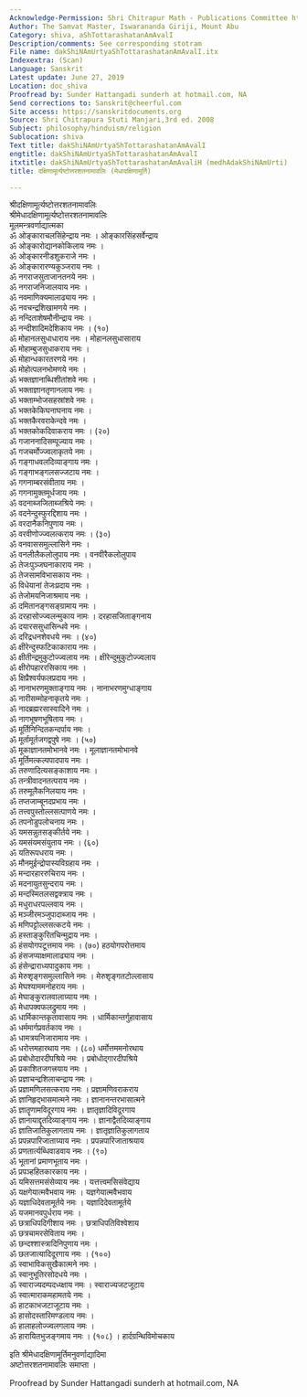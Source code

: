 ```yaml
---
Acknowledge-Permission: Shri Chitrapur Math - Publications Committee https://chitrapurmath.net/
Author: The Samvat Master, Iswarananda Giriji, Mount Abu
Category: shiva, aShTottarashatanAmAvalI
Description/comments: See corresponding stotram
File name: dakShiNAmUrtyaShTottarashatanAmAvalI.itx
Indexextra: (Scan)
Language: Sanskrit
Latest update: June 27, 2019
Location: doc_shiva
Proofread by: Sunder Hattangadi sunderh at hotmail.com, NA
Send corrections to: Sanskrit@cheerful.com
Site access: https://sanskritdocuments.org
Source: Shri Chitrapura Stuti Manjari,3rd ed. 2008
Subject: philosophy/hinduism/religion
Sublocation: shiva
Text title: dakShiNAmUrtyaShTottarashatanAmAvalI
engtitle: dakShiNAmUrtyaShTottarashatanAmAvalI
itxtitle: dakShiNAmUrtyaShTottarashatanAmAvaliH (medhAdakShiNAmUrti)
title: दक्षिणामूर्त्यष्टोत्तरशतनामावलिः (मेधादक्षिणामूर्ति)

---
```

  
 श्रीदक्षिणामूर्त्यष्टोत्तरशतनामावलिः   
श्रीमेधादक्षिणामूर्त्यष्टोत्तरशतनामावलिः  
मूलमन्त्रवर्णाद्यात्मका  
ॐ ओङ्काराचलसिंहेन्द्राय नमः । ओङ्कारसिंहसर्वेन्द्राय  
ॐ ओङ्कारोद्यानकोकिलाय नमः ।  
ॐ ओङ्कारनीडशुकराजे नमः ।  
ॐ ओङ्कारारण्यकुञ्जराय नमः ।  
ॐ नगराजसुताजानतनये नमः ।  
ॐ नगराजनिजालयाय नमः ।  
ॐ नवमाणिक्यमालाढ्याय नमः ।  
ॐ नवचन्द्रशिखामणये नमः ।  
ॐ नन्दिताशेषमौनीन्द्राय नमः ।  
ॐ नन्दीशादिमदेशिकाय नमः । (१०)  
ॐ मोहानलसुधाधाराय नमः । मोहानलसुधासाराय  
ॐ मोहाम्बुजसुधाकराय नमः ।  
ॐ मोहान्धकारतरणये नमः ।  
ॐ मोहोत्पलनभोमणये नमः ।  
ॐ भक्तज्ञानाब्धिशीतांशवे नमः ।  
ॐ भक्ताज्ञानतृणानलाय नमः ।  
ॐ भक्ताम्भोजसहस्रांशवे नमः ।  
ॐ भक्तकेकिघनाघनाय नमः ।  
ॐ भक्तकैरवराकेन्दवे नमः ।  
ॐ भक्तकोकदिवाकराय नमः । (२०)  
ॐ गजाननादिसम्पूज्याय नमः ।  
ॐ गजचर्मोज्ज्वलाकृतये नमः ।  
ॐ गङ्गाधवलदिव्याङ्गाय नमः ।  
ॐ गङ्गाभङ्गलसज्जटाय नमः ।  
ॐ गगनाम्बरसंवीताय नमः ।  
ॐ गगनामुक्तमूर्धजाय नमः ।  
ॐ वदनाब्जजिताब्जश्रिये नमः ।  
ॐ वदनेन्दुस्फुरद्दिशाय नमः ।  
ॐ वरदानैकनिपुणाय नमः ।  
ॐ वरवीणोज्ज्वलत्कराय नमः । (३०)  
ॐ वनवाससमुल्लासिने नमः ।  
ॐ वनलीलैकलोलुपाय नमः । वनवीरैकलोलुपाय  
ॐ तेजःपुञ्जघनाकाराय नमः ।  
ॐ तेजसामविभासकाय नमः ।  
ॐ विधेयानां तेजःप्रदाय नमः ।  
ॐ तेजोमयनिजाश्रमाय नमः ।  
ॐ दमितानङ्गसङ्ग्रामाय नमः ।  
ॐ दरहासोज्ज्वलन्मुकाय नामः । दरहासजिताङ्गनाय  
ॐ दयारससुधासिन्धवे नमः ।  
ॐ दरिद्रधनशेवधये नमः । (४०)  
ॐ क्षीरेन्दुस्फटिकाकाराय नमः ।  
ॐ क्षीतीन्द्रमुकुटोज्ज्वलाय नमः । क्षीरेन्दुमुकुटोज्ज्वलाय  
ॐ क्षीरोपहाररसिकाय नमः ।  
ॐ क्षिप्रैश्वर्यफलप्रदाय नमः ।  
ॐ नानाभरणमुक्ताङ्गाय नमः । नानाभरणमुग्धाङ्गाय  
ॐ नारीसम्मोहनाकृतये नमः ।  
ॐ नादब्रह्मरसास्वादिने नमः ।  
ॐ नागभूषणभूषिताय नमः ।  
ॐ मूर्तिनिन्दितकन्दर्पाय नमः ।  
ॐ मूर्तामूर्तजगद्वपुषे नमः । (५०)  
ॐ मूकाज्ञानतमोभानवे नमः । मूलाज्ञानतमोभानवे  
ॐ मूर्तिमत्कल्पपादपाय नमः ।  
ॐ तरुणादित्यसङ्काशाय नमः ।  
ॐ तन्त्रीवादनतत्पराय नमः ।  
ॐ तरुमूलैकनिलयाय नमः ।  
ॐ तप्तजाम्बूनदप्रभाय नमः ।  
ॐ तत्त्वपुस्तोल्लसत्पाणये नमः ।  
ॐ तपनोडुपलोचनाय नमः ।  
ॐ यमसन्नुतसङ्कीर्तये नमः ।  
ॐ यमसंयमसंयुताय नमः । (६०)  
ॐ यतिरूपधराय नमः ।  
ॐ मौनमुईन्द्रोपास्यविग्रहाय नमः ।  
ॐ मन्दारहाररुचिराय नमः ।  
ॐ मदनायुतसुन्दराय नमः ।  
ॐ मन्दस्मितलसद्वक्त्राय नमः ।  
ॐ मधुराधरपल्लवाय नमः ।  
ॐ मञ्जीरमञ्जुपादाब्जाय नमः ।  
ॐ मणिपट्टोल्लसत्कटये नमः ।  
ॐ हस्ताङ्कुरितचिन्मुद्राय नमः ।  
ॐ हंसयोगपटूत्तमाय नमः । (७०) हठयोगपरोत्तमाय  
ॐ हंसजप्याक्षमालाढ्याय नमः ।  
ॐ हंसेन्द्राराध्यपादुकाय नमः ।  
ॐ मेरुशृङ्गसमुल्लासिने नमः । मेरुशृङ्गतटोल्लासाय  
ॐ मेघश्याममनोहराय नमः ।  
ॐ मेघाङ्कुरालवालाग्र्याय नमः ।  
ॐ मेधापक्वफलद्रुमाय नमः ।  
ॐ धार्मिकान्तकृतावासाय नमः । धार्मिकान्तर्गुहावासाय  
ॐ धर्ममार्गप्रवर्तकाय नमः ।  
ॐ धामत्रयनिजारामाय नमः ।  
ॐ धरोत्तमहारथाय नमः । (८०) धर्मोत्तममनोरथाय  
ॐ प्रबोधोदारदीपश्रिये नमः । प्रबोधोद्गारदीपश्रिये  
ॐ प्रकाशितजगत्त्रयाय नमः ।  
ॐ प्रज्ञाचन्द्रशिलाचन्द्राय नमः ।  
ॐ प्रज्ञामणिलसत्कराय नमः । प्रज्ञामणिवराकराय  
ॐ ज्ञानिहृद्भासमात्मने नमः । ज्ञानानन्तरभासात्मने  
ॐ ज्ञातॄणामविदूरगाय नमः । ज्ञातृज्ञादिविदूरगाय  
ॐ ज्ञानायाद्दृतदिव्याङ्गाय नमः । ज्ञानाद्वैतदिव्याङ्गाय  
ॐ ज्ञातिजातिकुलागताय नमः । ज्ञातृज्ञातिकुलागताय  
ॐ प्रपन्नपारिजाताग्र्याय नमः । प्रपन्नपारिजाताश्रयाय  
ॐ प्रणतार्त्यब्धिवाडवाय नमः । (९०)  
ॐ भूतानां प्रमाणभूताय नमः ।  
ॐ प्रपञ्हहितकारकाय नमः ।  
ॐ यमिसत्तमसंसेव्याय नमः । यत्तत्त्वमसिसंवेद्याय  
ॐ यक्षगेयात्मवैभवाय नमः । यज्ञगेयात्मवैभवाय  
ॐ यज्ञाधिदेवतामूर्तये नमः । यज्ञादिदेवतामूर्तये  
ॐ यजमानवपुर्धराय नमः ।  
ॐ छत्राधिपदिगीशाय नमः । छत्राधिपतिविश्वेशाय  
ॐ छत्रचामरसेविताय नमः ।  
ॐ छन्दश्शास्त्रादिनिपुणाय नमः ।  
ॐ छलजात्यादिदूरगाय नमः । (१००)  
ॐ स्वाभाविकसुखैकात्मने नमः ।  
ॐ स्वानुभूतिरसोदधये नमः ।  
ॐ स्वाराज्यदम्पदध्य्क्षाय नमः । स्वाराज्यजटजूटाय  
ॐ स्वात्माराकमहामतये नमः ।  
ॐ हाटकाभजटाजूटाय नमः ।  
ॐ हासोदस्तारिमण्डलाय नमः ।  
ॐ हालाहलोज्ज्वलगलाय नमः ।  
ॐ हारायितभुजङ्गमाय नमः । (१०८) । हार्दग्रन्थिविमोचकाय  
  
इति श्रीमेधादक्षिणामूर्तिमनुवर्णाद्यादिमा  
         अष्टोत्तरशतनामावलिः समाप्ता ।  
  
Proofread by Sunder Hattangadi sunderh at hotmail.com, NA  
  
